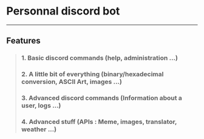 # Personnal discord bot

---

## Features


> ### 1. Basic discord commands (help, administration ...)
> ### 2. A little bit of everything (binary/hexadecimal conversion, ASCII Art, images ...)
> ### 3. Advanced discord commands (Information about a user, logs ...)
> ### 4. Advanced stuff (APIs : Meme, images, translator, weather ...)
